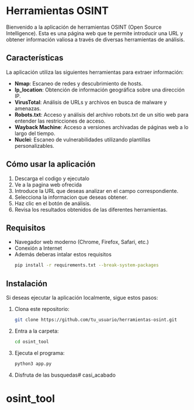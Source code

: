 # Herramientas OSINT

Bienvenido a la aplicación de herramientas OSINT (Open Source Intelligence). Esta es una página web que te permite introducir una URL y obtener información valiosa a través de diversas herramientas de análisis.

## Características

La aplicación utiliza las siguientes herramientas para extraer información:

- **Nmap**: Escaneo de redes y descubrimiento de hosts.
- **Ip_location**: Obtención de información geográfica sobre una dirección IP.
- **VirusTotal**: Análisis de URLs y archivos en busca de malware y amenazas.
- **Robots.txt**: Acceso y análisis del archivo robots.txt de un sitio web para entender las restricciones de acceso.
- **Wayback Machine**: Acceso a versiones archivadas de páginas web a lo largo del tiempo.
- **Nuclei**: Escaneo de vulnerabilidades utilizando plantillas personalizables.

## Cómo usar la aplicación

1. Descarga el codigo y ejecutalo
2. Ve a la pagina web ofrecida
3. Introduce la URL que deseas analizar en el campo correspondiente.
4. Selecciona la informacion que deseas obtener.
5. Haz clic en el botón de análisis.
6. Revisa los resultados obtenidos de las diferentes herramientas.

## Requisitos

- Navegador web moderno (Chrome, Firefox, Safari, etc.)
- Conexión a Internet
- Además deberas intalar estos requisitos
  ```bash
  pip install -r requirements.txt --break-system-packages
  ```

## Instalación

Si deseas ejecutar la aplicación localmente, sigue estos pasos:

1. Clona este repositorio:
   ```bash
   git clone https://github.com/tu_usuario/herramientas-osint.git
   ```
2. Entra a la carpeta:
   ```bash
   cd osint_tool
   ```
4. Ejecuta el programa:
   ```bash
   python3 app.py
   ```
   
5. Disfruta de las busquedas# casi_acabado
# osint_tool
